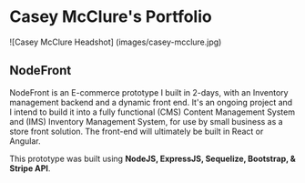 # Casey McClure's Portfolio

![Casey McClure Headshot]
(images/casey-mcclure.jpg)

## NodeFront

NodeFront is an E-commerce prototype I built in 2-days, with an Inventory management backend and 
a dynamic front end. It's an ongoing project and I intend to build it into a fully functional (CMS) 
Content Management System and (IMS) Inventory Management System, for use by small business as a store
front solution. The front-end will ultimately be built in React or Angular. 

This prototype was built using **NodeJS, ExpressJS, Sequelize, Bootstrap, & Stripe API**. 
